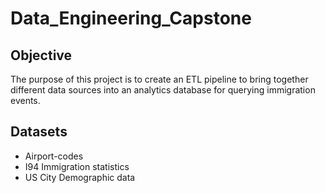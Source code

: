 # Data_Engineering_Capstone
## Objective
The purpose of this project is to create an ETL pipeline to bring together different data sources into an analytics database for querying immigration events.


## Datasets
- Airport-codes
- I94 Immigration statistics
- US City Demographic data


